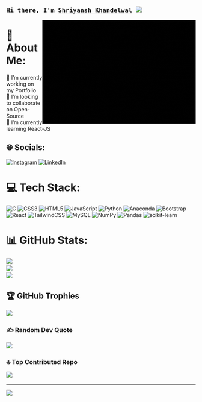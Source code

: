 ### <samp>Hi there, I'm <a href="https://gkassym.netlify.app" target="_blank">Shriyansh Khandelwal</a> <img src="https://media.giphy.com/media/hvRJCLFzcasrR4ia7z/giphy.gif" width="25"> </samp>

<img align="right" alt="GIF" src="https://github.com/MckinellGreen7/MckinellGreen7/blob/main/readme1.gif" width="408" height="275" margin="5px" margin-top="0px" />

# 💫 About Me:
🔭 I’m currently working on my Portfolio<br>👯 I’m looking to collaborate on Open-Source<br>🌱 I’m currently learning React-JS


## 🌐 Socials:
[![Instagram](https://img.shields.io/badge/Instagram-%23E4405F.svg?logo=Instagram&logoColor=white)](https://instagram.com/shriyanshkhandelwal7) [![LinkedIn](https://img.shields.io/badge/LinkedIn-%230077B5.svg?logo=linkedin&logoColor=white)](https://linkedin.com/in/shriyansh-khandelwal-mg7) 

# 💻 Tech Stack:
![C](https://img.shields.io/badge/c-%2300599C.svg?style=for-the-badge&logo=c&logoColor=white) ![CSS3](https://img.shields.io/badge/css3-%231572B6.svg?style=for-the-badge&logo=css3&logoColor=white) ![HTML5](https://img.shields.io/badge/html5-%23E34F26.svg?style=for-the-badge&logo=html5&logoColor=white) ![JavaScript](https://img.shields.io/badge/javascript-%23323330.svg?style=for-the-badge&logo=javascript&logoColor=%23F7DF1E) ![Python](https://img.shields.io/badge/python-3670A0?style=for-the-badge&logo=python&logoColor=ffdd54) ![Anaconda](https://img.shields.io/badge/Anaconda-%2344A833.svg?style=for-the-badge&logo=anaconda&logoColor=white) ![Bootstrap](https://img.shields.io/badge/bootstrap-%23563D7C.svg?style=for-the-badge&logo=bootstrap&logoColor=white) ![React](https://img.shields.io/badge/react-%2320232a.svg?style=for-the-badge&logo=react&logoColor=%2361DAFB) ![TailwindCSS](https://img.shields.io/badge/tailwindcss-%2338B2AC.svg?style=for-the-badge&logo=tailwind-css&logoColor=white) ![MySQL](https://img.shields.io/badge/mysql-%2300f.svg?style=for-the-badge&logo=mysql&logoColor=white) ![NumPy](https://img.shields.io/badge/numpy-%23013243.svg?style=for-the-badge&logo=numpy&logoColor=white) ![Pandas](https://img.shields.io/badge/pandas-%23150458.svg?style=for-the-badge&logo=pandas&logoColor=white) ![scikit-learn](https://img.shields.io/badge/scikit--learn-%23F7931E.svg?style=for-the-badge&logo=scikit-learn&logoColor=white)
# 📊 GitHub Stats:
![](https://github-readme-stats.vercel.app/api?username=MckinellGreen7&theme=blueberry&hide_border=false&include_all_commits=false&count_private=false)<br/>
![](https://github-readme-streak-stats.herokuapp.com/?user=MckinellGreen7&theme=blueberry&hide_border=false)<br/>
![](https://github-readme-stats.vercel.app/api/top-langs/?username=MckinellGreen7&theme=blueberry&hide_border=false&include_all_commits=false&count_private=false&layout=compact)

## 🏆 GitHub Trophies
![](https://github-profile-trophy.vercel.app/?username=MckinellGreen7&theme=tokyonight&no-frame=false&no-bg=true&margin-w=4)

### ✍️ Random Dev Quote
![](https://quotes-github-readme.vercel.app/api?type=horizontal&theme=radical)

### 🔝 Top Contributed Repo
![](https://github-contributor-stats.vercel.app/api?username=MckinellGreen7&limit=5&theme=tokyonight&combine_all_yearly_contributions=true)

---
[![](https://visitcount.itsvg.in/api?id=MckinellGreen7&icon=0&color=0)](https://visitcount.itsvg.in)

<!-- Proudly created with GPRM ( https://gprm.itsvg.in ) -->
